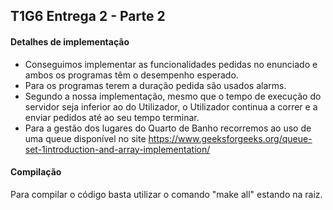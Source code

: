 ## T1G6 Entrega 2 - Parte 2 

#### Detalhes de implementação
* Conseguimos implementar as funcionalidades pedidas no enunciado e ambos os programas têm o desempenho esperado.
* Para os programas terem a duração pedida são usados alarms.
* Segundo a nossa implementação, mesmo que o tempo de execução do servidor seja inferior ao do Utilizador, o Utilizador continua a correr e a enviar pedidos até ao seu tempo terminar.
* Para a gestão dos lugares do Quarto de Banho recorremos ao uso de uma queue disponível no site https://www.geeksforgeeks.org/queue-set-1introduction-and-array-implementation/

#### Compilação
Para compilar o código basta utilizar o comando "make all" estando na raiz. 
